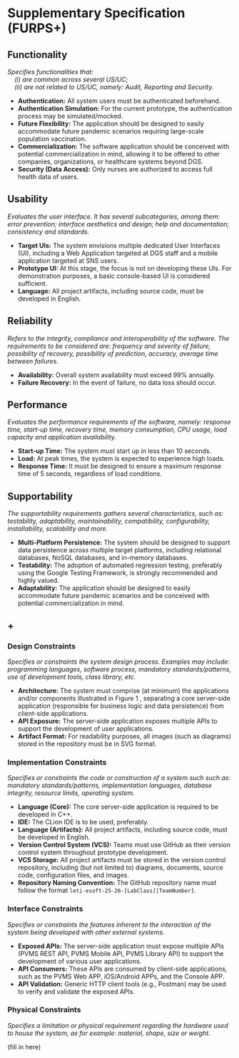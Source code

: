 # Supplementary Specification (FURPS+)

## Functionality

_Specifies functionalities that:  
&nbsp; &nbsp; (i) are common across several US/UC;  
&nbsp; &nbsp; (ii) are not related to US/UC, namely: Audit, Reporting and Security._

* **Authentication:** All system users must be authenticated beforehand.
* **Authentication Simulation:** For the current prototype, the authentication process may be simulated/mocked.
* **Future Flexibility:** The application should be designed to easily accommodate future pandemic scenarios requiring large-scale population vaccination.
* **Commercialization:** The software application should be conceived with potential commercialization in mind, allowing it to be offered to other companies, organizations, or healthcare systems beyond DGS.
* **Security (Data Access):** Only nurses are authorized to access full health data of users.

## Usability 

_Evaluates the user interface. It has several subcategories,
among them: error prevention; interface aesthetics and design; help and
documentation; consistency and standards._

* **Target UIs:** The system envisions multiple dedicated User Interfaces (UI), including a Web Application targeted at DGS staff and a mobile application targeted at SNS users.
* **Prototype UI:** At this stage, the focus is not on developing these UIs. For demonstration purposes, a basic console-based Ul is considered sufficient.
* **Language:** All project artifacts, including source code, must be developed in English.

## Reliability

_Refers to the integrity, compliance and interoperability of the software. The requirements to be considered are: frequency and severity of failure, possibility of recovery, possibility of prediction, accuracy, average time between failures._

* **Availability:** Overall system availability must exceed 99% annually.
* **Failure Recovery:** In the event of failure, no data loss should occur.

## Performance

_Evaluates the performance requirements of the software, namely: response time, start-up time, recovery time, memory consumption, CPU usage, load capacity and application availability._

* **Start-up Time:** The system must start up in less than 10 seconds.
* **Load:** At peak times, the system is expected to experience high loads.
* **Response Time:** It must be designed to ensure a maximum response time of 5 seconds, regardless of load conditions.

## Supportability

_The supportability requirements gathers several characteristics, such as:
testability, adaptability, maintainability, compatibility,
configurability, installability, scalability and more._

* **Multi-Platform Persistence:** The system should be designed to support data persistence across multiple target platforms, including relational databases, NoSQL databases, and in-memory databases.
* **Testability:** The adoption of automated regression testing, preferably using the Google Testing Framework, is strongly recommended and highly valued.
* **Adaptability:** The application should be designed to easily accommodate future pandemic scenarios and be conceived with potential commercialization in mind.

## +

### Design Constraints

_Specifies or constraints the system design process. Examples may include: programming languages, software process, mandatory standards/patterns, use of development tools, class library, etc._

* **Architecture:** The system must comprise (at minimum) the applications and/or components illustrated in Figure 1 , separating a core server-side application (responsible for business logic and data persistence) from client-side applications.
* **API Exposure:** The server-side application exposes multiple APIs to support the development of user applications.
* **Artifact Format:** For readability purposes, all images (such as diagrams) stored in the repository must be in SVG format.

### Implementation Constraints

_Specifies or constraints the code or construction of a system such
such as: mandatory standards/patterns, implementation languages,
database integrity, resource limits, operating system._

* **Language (Core):** The core server-side application is required to be developed in C++.
* **IDE:** The CLion IDE is to be used, preferably.
* **Language (Artifacts):** All project artifacts, including source code, must be developed in English.
* **Version Control System (VCS):** Teams must use GitHub as their version control system throughout prototype development.
* **VCS Storage:** All project artifacts must be stored in the version control repository, including (but not limited to) diagrams, documents, source code, configuration files, and images.
* **Repository Naming Convention:** The GitHub repository name must follow the format `leti-esoft-25-26-[LabClass][TeamNumber]`.

### Interface Constraints

_Specifies or constraints the features inherent to the interaction of the
system being developed with other external systems._

* **Exposed APIs:** The server-side application must expose multiple APIs (PVMS REST API, PVMS Mobile API, PVMS Library API) to support the development of various user applications.
* **API Consumers:** These APIs are consumed by client-side applications, such as the PVMS Web APP, iOS/Android APPs, and the Console APP.
* **API Validation:** Generic HTTP client tools (e.g., Postman) may be used to verify and validate the exposed APIs.

### Physical Constraints

_Specifies a limitation or physical requirement regarding the hardware used to house the system, as for example: material, shape, size or weight._

(fill in here)